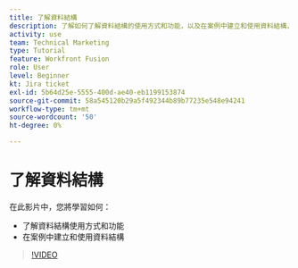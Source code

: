 ```yaml
---
title: 了解資料結構
description: 了解如何了解資料結構的使用方式和功能，以及在案例中建立和使用資料結構，全部在 [!DNL Adobe Workfront Fusion].
activity: use
team: Technical Marketing
type: Tutorial
feature: Workfront Fusion
role: User
level: Beginner
kt: Jira ticket
exl-id: 5b64d25e-5555-400d-ae40-eb1199153874
source-git-commit: 58a545120b29a5f492344b89b77235e548e94241
workflow-type: tm+mt
source-wordcount: '50'
ht-degree: 0%

---
```


# 了解資料結構

在此影片中，您將學習如何：

* 了解資料結構使用方式和功能
* 在案例中建立和使用資料結構

>[!VIDEO](https://video.tv.adobe.com/v/335293/?quality=12)
